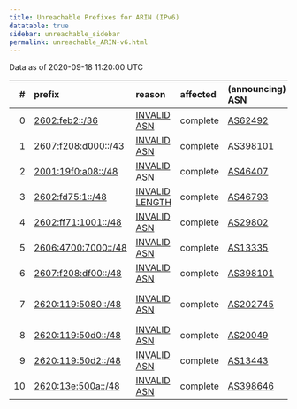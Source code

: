 ```yaml
---
title: Unreachable Prefixes for ARIN (IPv6)
datatable: true
sidebar: unreachable_sidebar
permalink: unreachable_ARIN-v6.html
---
```


Data as of 2020-09-18 11:20:00 UTC


<div class="datatable-begin"></div>

|   # | prefix                                                           | reason                                                                                                      | affected   | (announcing) ASN                         | AS Name                          |   unreachable /48s |
|----:|:-----------------------------------------------------------------|:------------------------------------------------------------------------------------------------------------|:-----------|:-----------------------------------------|:---------------------------------|-------------------:|
|   0 | [2602:feb2::/36](https://stat.ripe.net/2602:feb2::/36)           | [INVALID ASN](https://rpki-validator.ripe.net/announcement-preview?asn=AS62492&prefix=2602:feb2::/36)       | complete   | [AS62492](unreachable_AS62492-v6.html)   | WTUC-AS                          |               4096 |
|   1 | [2607:f208:d000::/43](https://stat.ripe.net/2607:f208:d000::/43) | [INVALID ASN](https://rpki-validator.ripe.net/announcement-preview?asn=AS398101&prefix=2607:f208:d000::/43) | complete   | [AS398101](unreachable_AS398101-v6.html) | GO-DADDY-COM-LLC                 |                 32 |
|   2 | [2001:19f0:a08::/48](https://stat.ripe.net/2001:19f0:a08::/48)   | [INVALID ASN](https://rpki-validator.ripe.net/announcement-preview?asn=AS46407&prefix=2001:19f0:a08::/48)   | complete   | [AS46407](unreachable_AS46407-v6.html)   | AS-CHOOPA3 - Choopa              |                  1 |
|   3 | [2602:fd75:1::/48](https://stat.ripe.net/2602:fd75:1::/48)       | [INVALID LENGTH](https://rpki-validator.ripe.net/announcement-preview?asn=AS46793&prefix=2602:fd75:1::/48)  | complete   | [AS46793](unreachable_AS46793-v6.html)   | REALLYME                         |                  1 |
|   4 | [2602:ff71:1001::/48](https://stat.ripe.net/2602:ff71:1001::/48) | [INVALID ASN](https://rpki-validator.ripe.net/announcement-preview?asn=AS29802&prefix=2602:ff71:1001::/48)  | complete   | [AS29802](unreachable_AS29802-v6.html)   | HVC-AS - HIVELOCITY              |                  1 |
|   5 | [2606:4700:7000::/48](https://stat.ripe.net/2606:4700:7000::/48) | [INVALID ASN](https://rpki-validator.ripe.net/announcement-preview?asn=AS13335&prefix=2606:4700:7000::/48)  | complete   | [AS13335](unreachable_AS13335-v6.html)   | CLOUDFLARENET - Cloudflare       |                  1 |
|   6 | [2607:f208:df00::/48](https://stat.ripe.net/2607:f208:df00::/48) | [INVALID ASN](https://rpki-validator.ripe.net/announcement-preview?asn=AS398101&prefix=2607:f208:df00::/48) | complete   | [AS398101](unreachable_AS398101-v6.html) | GO-DADDY-COM-LLC                 |                  1 |
|   7 | [2620:119:5080::/48](https://stat.ripe.net/2620:119:5080::/48)   | [INVALID ASN](https://rpki-validator.ripe.net/announcement-preview?asn=AS202745&prefix=2620:119:5080::/48)  | complete   | [AS202745](unreachable_AS202745-v6.html) | LINKEDIN - LinkedIn Austria GmbH |                  1 |
|   8 | [2620:119:50d0::/48](https://stat.ripe.net/2620:119:50d0::/48)   | [INVALID ASN](https://rpki-validator.ripe.net/announcement-preview?asn=AS20049&prefix=2620:119:50d0::/48)   | complete   | [AS20049](unreachable_AS20049-v6.html)   | LINKEDIN                         |                  1 |
|   9 | [2620:119:50d2::/48](https://stat.ripe.net/2620:119:50d2::/48)   | [INVALID ASN](https://rpki-validator.ripe.net/announcement-preview?asn=AS13443&prefix=2620:119:50d2::/48)   | complete   | [AS13443](unreachable_AS13443-v6.html)   | LINKEDIN                         |                  1 |
|  10 | [2620:13e:500a::/48](https://stat.ripe.net/2620:13e:500a::/48)   | [INVALID ASN](https://rpki-validator.ripe.net/announcement-preview?asn=AS398646&prefix=2620:13e:500a::/48)  | complete   | [AS398646](unreachable_AS398646-v6.html) | SECURENET                        |                  1 |

<div class="datatable-end"></div>